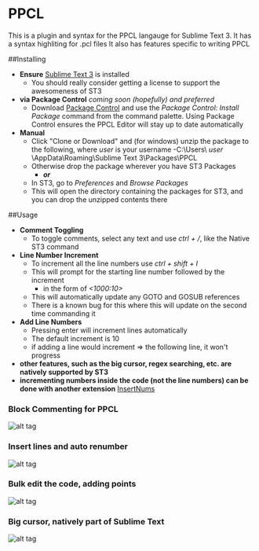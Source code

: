 # PPCL

This is a plugin and syntax for the PPCL langauge for Sublime Text 3.
It has a syntax highliting for .pcl files
It also has features specific to writing PPCL 

##Installing
- **Ensure** [Sublime Text 3](https://www.sublimetext.com/3) is installed
	- You should really consider getting a license to support the awesomeness of ST3
- **via Package Control** *coming soon (hopefully) and preferred*
	- Download [Package Control](https://packagecontrol.io/) and use the *Package Control: Install Package* command from the command palette. Using Package Control ensures the PPCL Editor will stay up to date automatically
- **Manual**
	- Click "Clone or Download" and  (for windows) unzip the package to the following, where *user* is your username
		-C:\Users\ *user* \AppData\Roaming\Sublime Text 3\Packages\PPCL
	- Otherwise drop the package wherever you have ST3 Packages
		- ***or***
	- In ST3, go to *Preferences* and *Browse Packages*
	- This will open the directory containing the packages for ST3, and you can drop the unzipped contents there

##Usage
- **Comment Toggling**
	- To toggle comments, select any text and use *ctrl + /*, like the Native ST3 command
- **Line Number Increment**
	- To increment all the line numbers use *ctrl + shift + l*
	- This will prompt for the starting line number followed by the increment
		- in the form of *<1000:10>*
	- This will automatically update any GOTO and GOSUB references
	- There is a known bug for this where this will update on the second time commanding it
- **Add Line Numbers**
	- Pressing enter will increment lines automatically
	- The default increment is 10
	- if adding a line would increment => the following line, it won't progress
- **other features, such as the big cursor, regex searching, etc. are natively supported by ST3**
- **incrementing numbers inside the code (not the line numbers) can be done with another extension** [InsertNums](https://packagecontrol.io/packages/Insert%20Nums)

### Block Commenting for PPCL
![alt tag](https://cloud.githubusercontent.com/assets/10290469/15620019/c507b5c4-2425-11e6-9e0f-a3697ecbd0c0.gif)


### Insert lines and auto renumber
![alt tag](https://cloud.githubusercontent.com/assets/10290469/15620027/cf0ff4fa-2425-11e6-9f33-26dbe2314918.gif)


### Bulk edit the code, adding points
![alt tag](https://cloud.githubusercontent.com/assets/10290469/15620036/db199fe4-2425-11e6-8818-cf13ffe7d25f.gif)


### Big cursor, natively part of Sublime Text
![alt tag](https://cloud.githubusercontent.com/assets/10290469/15620038/dfa1561a-2425-11e6-9572-2213421cac3d.gif)
